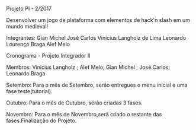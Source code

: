 ﻿Projeto PI - 2/2017

Desenvolver um jogo de plataforma com elementos de hack'n slash em um mundo medieval!

Integrantes:
Gian Michel
José Carlos
Vinícius Langholz de Lima
Leonardo Lourenço Braga
Alef Melo


Cronograma - Projeto Integrador II

Membros: Vinícius Langholz ; Alef Melo; Gian Michel ; José Carlos; Leonardo Braga

Setembro: Para o mês de Setembro, serão entregues o menu inicial e uma fase teste(tutorial).

Outubro: Para o mês de Outubro, serão criadas 3 fases.

Novembro: Para o mês de Novembro,será criado o restante das fases.Finalização do Projeto.




